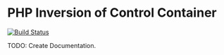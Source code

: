 # PHP Inversion of Control Container

[![Build Status](https://travis-ci.org/intonate/container.svg)](https://travis-ci.org/intonate/container)

TODO: Create Documentation.